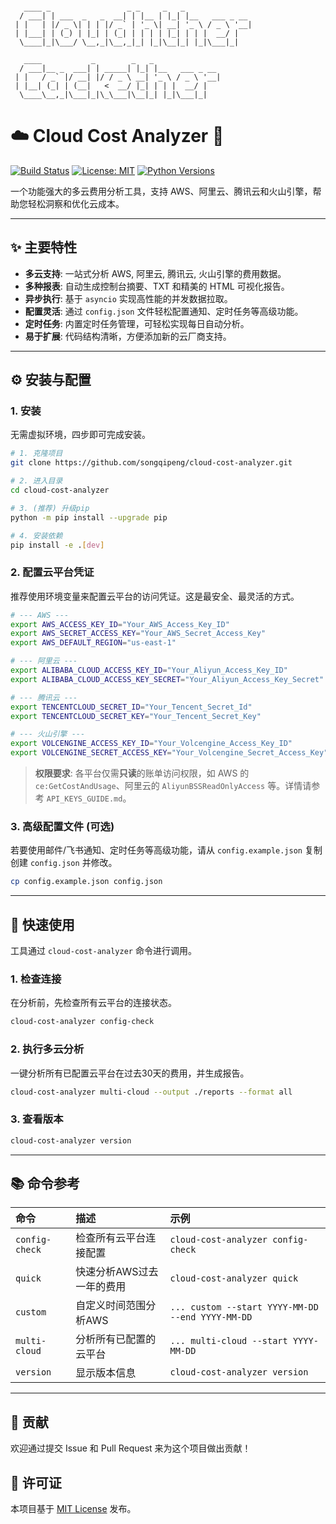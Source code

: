 ```

   ____ _                 _ _     _   _             
  / ___| | ___  _   _  __| | |__ | |_| |__   ___ _ __
 | |   | |/ _ \| | | |/ _` | '_ \| __| '_ \ / _ \ '__|
 | |___| | (_) | |_| | (_| | | | | |_| | | |  __/ |
  \____|_|\___/ \__,_|\__,_|_| |_|\__|_| |_|\___|_|

   ____           _        _   _                
  / ___|__ _  ___| | _____| |_| |__   ___ _ __
 | |   / _` |/ __| |/ / _ \ __| '_ \ / _ \ '__|
 | |__| (_| | (__|   <  __/ |_| | | |  __/ |
  \____\__,_|\___|_|\_\___|\__|_| |_|\___|_|

```

# ☁️ Cloud Cost Analyzer 🚀

[![Build Status](https://img.shields.io/github/actions/workflow/status/songqipeng/cloud-cost-analyzer/ci.yml?branch=main)](https://github.com/songqipeng/cloud-cost-analyzer/actions) 
[![License: MIT](https://img.shields.io/badge/License-MIT-yellow.svg)](https://opensource.org/licenses/MIT)
[![Python Versions](https://img.shields.io/pypi/pyversions/cloud-cost-analyzer.svg)](https://pypi.org/project/cloud-cost-analyzer/)

一个功能强大的多云费用分析工具，支持 AWS、阿里云、腾讯云和火山引擎，帮助您轻松洞察和优化云成本。

---

## ✨ 主要特性

- **多云支持**: 一站式分析 AWS, 阿里云, 腾讯云, 火山引擎的费用数据。
- **多种报表**: 自动生成控制台摘要、TXT 和精美的 HTML 可视化报告。
- **异步执行**: 基于 `asyncio` 实现高性能的并发数据拉取。
- **配置灵活**: 通过 `config.json` 文件轻松配置通知、定时任务等高级功能。
- **定时任务**: 内置定时任务管理，可轻松实现每日自动分析。
- **易于扩展**: 代码结构清晰，方便添加新的云厂商支持。

---

## ⚙️ 安装与配置

### 1. 安装

无需虚拟环境，四步即可完成安装。

```bash
# 1. 克隆项目
git clone https://github.com/songqipeng/cloud-cost-analyzer.git

# 2. 进入目录
cd cloud-cost-analyzer

# 3. (推荐) 升级pip
python -m pip install --upgrade pip

# 4. 安装依赖
pip install -e .[dev]
```

### 2. 配置云平台凭证

推荐使用环境变量来配置云平台的访问凭证。这是最安全、最灵活的方式。

```bash
# --- AWS ---
export AWS_ACCESS_KEY_ID="Your_AWS_Access_Key_ID"
export AWS_SECRET_ACCESS_KEY="Your_AWS_Secret_Access_Key"
export AWS_DEFAULT_REGION="us-east-1"

# --- 阿里云 ---
export ALIBABA_CLOUD_ACCESS_KEY_ID="Your_Aliyun_Access_Key_ID"
export ALIBABA_CLOUD_ACCESS_KEY_SECRET="Your_Aliyun_Access_Key_Secret"

# --- 腾讯云 ---
export TENCENTCLOUD_SECRET_ID="Your_Tencent_Secret_Id"
export TENCENTCLOUD_SECRET_KEY="Your_Tencent_Secret_Key"

# --- 火山引擎 ---
export VOLCENGINE_ACCESS_KEY_ID="Your_Volcengine_Access_Key_ID"
export VOLCENGINE_SECRET_ACCESS_KEY="Your_Volcengine_Secret_Access_Key"
```

> **权限要求**: 各平台仅需**只读**的账单访问权限，如 AWS 的 `ce:GetCostAndUsage`、阿里云的 `AliyunBSSReadOnlyAccess` 等。详情请参考 `API_KEYS_GUIDE.md`。

### 3. 高级配置文件 (可选)

若要使用邮件/飞书通知、定时任务等高级功能，请从 `config.example.json` 复制创建 `config.json` 并修改。

```bash
cp config.example.json config.json
```

---

## 🚀 快速使用

工具通过 `cloud-cost-analyzer` 命令进行调用。

### 1. 检查连接

在分析前，先检查所有云平台的连接状态。

```bash
cloud-cost-analyzer config-check
```

### 2. 执行多云分析

一键分析所有已配置云平台在过去30天的费用，并生成报告。

```bash
cloud-cost-analyzer multi-cloud --output ./reports --format all
```

### 3. 查看版本

```bash
cloud-cost-analyzer version
```

---

## 📚 命令参考

| 命令 | 描述 | 示例 |
| :--- | :--- | :--- |
| `config-check` | 检查所有云平台连接配置 | `cloud-cost-analyzer config-check` |
| `quick` | 快速分析AWS过去一年的费用 | `cloud-cost-analyzer quick` |
| `custom` | 自定义时间范围分析AWS | `... custom --start YYYY-MM-DD --end YYYY-MM-DD` |
| `multi-cloud` | 分析所有已配置的云平台 | `... multi-cloud --start YYYY-MM-DD` |
| `version` | 显示版本信息 | `cloud-cost-analyzer version` |

---

## 🤝 贡献

欢迎通过提交 Issue 和 Pull Request 来为这个项目做出贡献！

## 📄 许可证

本项目基于 [MIT License](https://opensource.org/licenses/MIT) 发布。